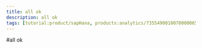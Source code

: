 ```yaml
---
title: all ok
description: all ok
tags: [tutorial:product/sapHana, products:analytics/73554900100700000651/01200314690800000638/01200314690900001216]
---
```

#all ok
